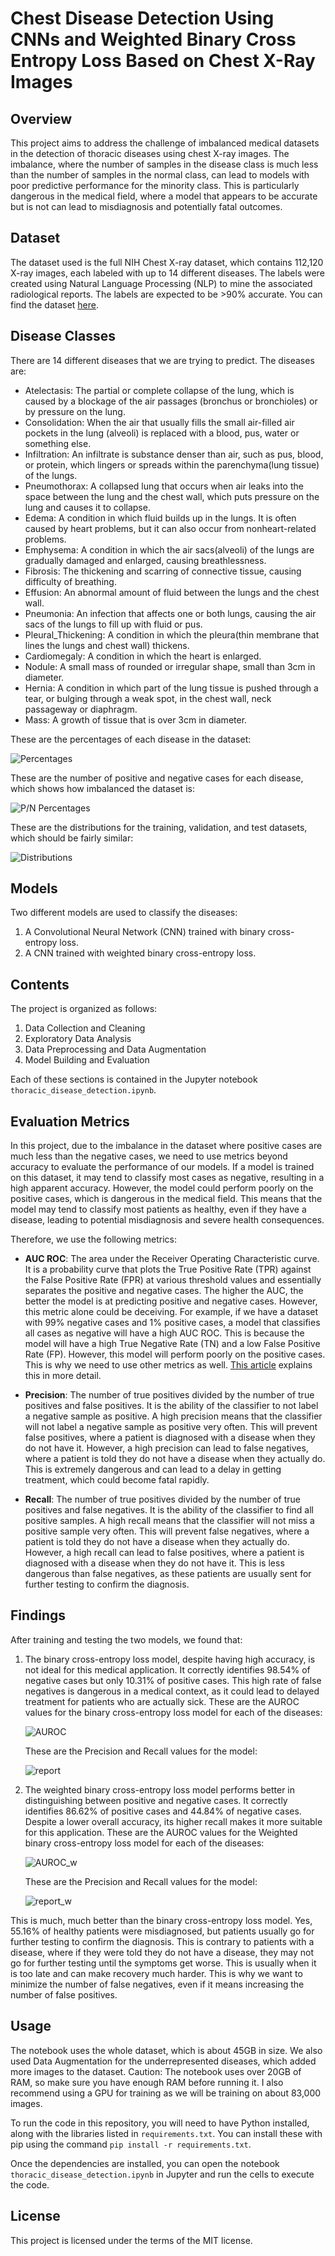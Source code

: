 # Chest Disease Detection Using CNNs and Weighted Binary Cross Entropy Loss Based on Chest X-Ray Images

## Overview

This project aims to address the challenge of imbalanced medical datasets in the detection of thoracic diseases using chest X-ray images. The imbalance, where the number of samples in the disease class is much less than the number of samples in the normal class, can lead to models with poor predictive performance for the minority class. This is particularly dangerous in the medical field, where a model that appears to be accurate but is not can lead to misdiagnosis and potentially fatal outcomes. 

## Dataset

The dataset used is the full NIH Chest X-ray dataset, which contains 112,120 X-ray images, each labeled with up to 14 different diseases. The labels were created using Natural Language Processing (NLP) to mine the associated radiological reports. The labels are expected to be >90% accurate. You can find the dataset [here](https://www.kaggle.com/datasets/nih-chest-xrays/data/data).

## Disease Classes

There are 14 different diseases that we are trying to predict. The diseases are:
* Atelectasis: The partial or complete collapse of the lung, which is caused by a blockage of the air passages (bronchus or bronchioles) or by pressure on the lung.
* Consolidation: When the air that usually fills the small air-filled air pockets in the lung (alveoli) is replaced with a blood, pus, water or something else.
* Infiltration: An infiltrate is substance denser than air, such as pus, blood, or protein, which lingers or spreads within the parenchyma(lung tissue) of the lungs. 
* Pneumothorax: A collapsed lung that occurs when air leaks into the space between the lung and the chest wall, which puts pressure on the lung and causes it to collapse. 
* Edema: A condition in which fluid builds up in the lungs. It is often caused by heart problems, but it can also occur from nonheart-related problems.
* Emphysema: A condition in which the air sacs(alveoli) of the lungs are gradually damaged and enlarged, causing breathlessness.
* Fibrosis: The thickening and scarring of connective tissue, causing difficulty of breathing.
* Effusion: An abnormal amount of fluid between the lungs and the chest wall.
* Pneumonia: An infection that affects one or both lungs, causing the air sacs of the lungs to fill up with fluid or pus.
* Pleural_Thickening: A condition in which the pleura(thin membrane that lines the lungs and chest wall) thickens.
* Cardiomegaly: A condition in which the heart is enlarged.
* Nodule: A small mass of rounded or irregular shape, small than 3cm in diameter.
* Hernia: A condition in which part of the lung tissue is pushed through a tear, or bulging through a weak spot, in the chest wall, neck passageway or diaphragm.
* Mass: A growth of tissue that is over 3cm in diameter.

These are the percentages of each disease in the dataset:

![Percentages](images/Percentage-of-Each-Disease.png)

These are the number of positive and negative cases for each disease, which shows how imbalanced the dataset is:

![P/N Percentages](images/Positive-and-Negative-Percentages.png)

These are the distributions for the training, validation, and test datasets, which should be fairly similar:

![Distributions](images/Comparison-of-Disease-Percentages.png)


## Models

Two different models are used to classify the diseases:

1. A Convolutional Neural Network (CNN) trained with binary cross-entropy loss.
2. A CNN trained with weighted binary cross-entropy loss.

## Contents

The project is organized as follows:

1. Data Collection and Cleaning
2. Exploratory Data Analysis
3. Data Preprocessing and Data Augmentation
4. Model Building and Evaluation

Each of these sections is contained in the Jupyter notebook `thoracic_disease_detection.ipynb`.

## Evaluation Metrics

In this project, due to the imbalance in the dataset where positive cases are much less than the negative cases, we need to use metrics beyond accuracy to evaluate the performance of our models. If a model is trained on this dataset, it may tend to classify most cases as negative, resulting in a high apparent accuracy. However, the model could perform poorly on the positive cases, which is dangerous in the medical field. This means that the model may tend to classify most patients as healthy, even if they have a disease, leading to potential misdiagnosis and severe health consequences.

Therefore, we use the following metrics:

* **AUC ROC**: The area under the Receiver Operating Characteristic curve. It is a probability curve that plots the True Positive Rate (TPR) against the False Positive Rate (FPR) at various threshold values and essentially separates the positive and negative cases. The higher the AUC, the better the model is at predicting positive and negative cases. However, this metric alone could be deceiving. For example, if we have a dataset with 99% negative cases and 1% positive cases, a model that classifies all cases as negative will have a high AUC ROC. This is because the model will have a high True Negative Rate (TN) and a low False Positive Rate (FP). However, this model will perform poorly on the positive cases. This is why we need to use other metrics as well. [This article](https://www.ncbi.nlm.nih.gov/pmc/articles/PMC9006654/) explains this in more detail.

* **Precision**: The number of true positives divided by the number of true positives and false positives. It is the ability of the classifier to not label a negative sample as positive. A high precision means that the classifier will not label a negative sample as positive very often. This will prevent false positives, where a patient is diagnosed with a disease when they do not have it. However, a high precision can lead to false negatives, where a patient is told they do not have a disease when they actually do. This is extremely dangerous and can lead to a delay in getting treatment, which could become fatal rapidly.
  
* **Recall**: The number of true positives divided by the number of true positives and false negatives. It is the ability of the classifier to find all positive samples. A high recall means that the classifier will not miss a positive sample very often. This will prevent false negatives, where a patient is told they do not have a disease when they actually do. However, a high recall can lead to false positives, where a patient is diagnosed with a disease when they do not have it. This is less dangerous than false negatives, as these patients are usually sent for further testing to confirm the diagnosis.

## Findings

After training and testing the two models, we found that:

1. The binary cross-entropy loss model, despite having high accuracy, is not ideal for this medical application. It correctly identifies 98.54% of negative cases but only 10.31% of positive cases. This high rate of false negatives is dangerous in a medical context, as it could lead to delayed treatment for patients who are actually sick.
   These are the AUROC values for the binary cross-entropy loss model for each of the diseases:
   
   ![AUROC](images/Binary-Crossentropy-ROC-Curves.png)
   
   These are the Precision and Recall values for the model:
   
   ![report](images/Binary-Crossentropy.png)
   
3. The weighted binary cross-entropy loss model performs better in distinguishing between positive and negative cases. It correctly identifies 86.62% of positive cases and 44.84% of negative cases. Despite a lower overall accuracy, its higher recall makes it more suitable for this application.
   These are the AUROC values for the Weighted binary cross-entropy loss model for each of the diseases:
   
   ![AUROC_w](images/Weighted-Binary-Crossentropy-ROC-Curves.png)
   
   These are the Precision and Recall values for the model:
   
   ![report_w](images/Weighted-Binary-Crossentropy.png)
   
This is much, much better than the binary cross-entropy loss model. Yes, 55.16% of healthy patients were misdiagnosed, but patients usually go for further testing to confirm the diagnosis. This is contrary to patients with a disease, where if they were told they do not have a disease, they may not go for further testing until the symptoms get worse. This is usually when it is too late and can make recovery much harder. This is why we want to minimize the number of false negatives, even if it means increasing the number of false positives.

## Usage
The notebook uses the whole dataset, which is about 45GB in size. We also used Data Augmentation for the underrepresented diseases, which added more images to the dataset. Caution: The notebook uses over 20GB of RAM, so make sure you have enough RAM before running it. I also recommend using a GPU for training as we will be training on about 83,000 images.

To run the code in this repository, you will need to have Python installed, along with the libraries listed in `requirements.txt`. You can install these with pip using the command `pip install -r requirements.txt`.

Once the dependencies are installed, you can open the notebook `thoracic_disease_detection.ipynb` in Jupyter and run the cells to execute the code.

## License

This project is licensed under the terms of the MIT license.
